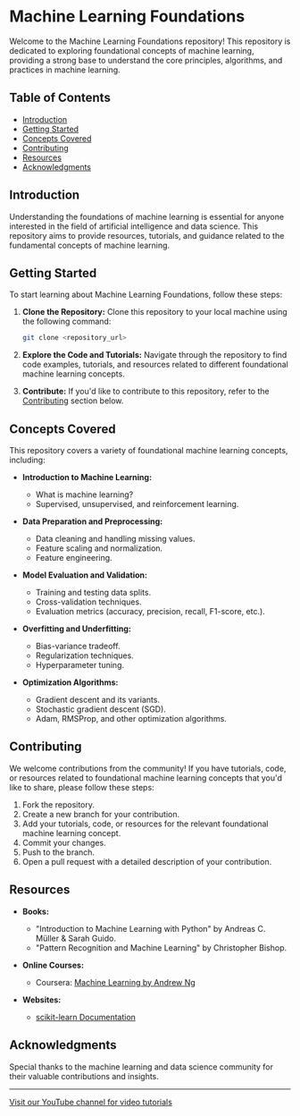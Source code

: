 # Machine Learning Foundations

Welcome to the Machine Learning Foundations repository! This repository is dedicated to exploring foundational concepts of machine learning, providing a strong base to understand the core principles, algorithms, and practices in machine learning.

## Table of Contents

- [Introduction](#introduction)
- [Getting Started](#getting-started)
- [Concepts Covered](#concepts-covered)
- [Contributing](#contributing)
- [Resources](#resources)
- [Acknowledgments](#acknowledgments)

## Introduction

Understanding the foundations of machine learning is essential for anyone interested in the field of artificial intelligence and data science. This repository aims to provide resources, tutorials, and guidance related to the fundamental concepts of machine learning.

## Getting Started

To start learning about Machine Learning Foundations, follow these steps:

1. **Clone the Repository:** Clone this repository to your local machine using the following command:
   ```bash
   git clone <repository_url>
   ```

2. **Explore the Code and Tutorials:** Navigate through the repository to find code examples, tutorials, and resources related to different foundational machine learning concepts.

3. **Contribute:** If you'd like to contribute to this repository, refer to the [Contributing](#contributing) section below.

## Concepts Covered

This repository covers a variety of foundational machine learning concepts, including:

- **Introduction to Machine Learning:**
  - What is machine learning?
  - Supervised, unsupervised, and reinforcement learning.

- **Data Preparation and Preprocessing:**
  - Data cleaning and handling missing values.
  - Feature scaling and normalization.
  - Feature engineering.

- **Model Evaluation and Validation:**
  - Training and testing data splits.
  - Cross-validation techniques.
  - Evaluation metrics (accuracy, precision, recall, F1-score, etc.).

- **Overfitting and Underfitting:**
  - Bias-variance tradeoff.
  - Regularization techniques.
  - Hyperparameter tuning.

- **Optimization Algorithms:**
  - Gradient descent and its variants.
  - Stochastic gradient descent (SGD).
  - Adam, RMSProp, and other optimization algorithms.

## Contributing

We welcome contributions from the community! If you have tutorials, code, or resources related to foundational machine learning concepts that you'd like to share, please follow these steps:

1. Fork the repository.
2. Create a new branch for your contribution.
3. Add your tutorials, code, or resources for the relevant foundational machine learning concept.
4. Commit your changes.
5. Push to the branch.
6. Open a pull request with a detailed description of your contribution.

## Resources

- **Books:**
  - "Introduction to Machine Learning with Python" by Andreas C. Müller & Sarah Guido.
  - "Pattern Recognition and Machine Learning" by Christopher Bishop.

- **Online Courses:**
  - Coursera: [Machine Learning by Andrew Ng](https://www.coursera.org/learn/machine-learning)

- **Websites:**
  - [scikit-learn Documentation](https://scikit-learn.org/stable/)

## Acknowledgments

Special thanks to the machine learning and data science community for their valuable contributions and insights.

---

[Visit our YouTube channel for video tutorials](<YouTube_Channel_Link>)